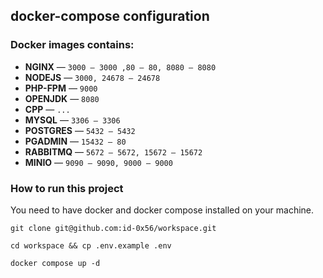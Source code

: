 ## docker-compose configuration
### Docker images contains:
- **NGINX** — `3000 – 3000 ,80 – 80, 8080 – 8080`
- **NODEJS** — `3000, 24678 – 24678`
- **PHP-FPM** — `9000`
- **OPENJDK** — `8080`
- **CPP** — `...`
- **MYSQL** — `3306 – 3306`
- **POSTGRES** — `5432 – 5432`
- **PGADMIN** — `15432 – 80`
- **RABBITMQ** — `5672 – 5672, 15672 – 15672`
- **MINIO** — `9090 – 9090, 9000 – 9000`
### How to run this project
You need to have docker and docker compose installed on your machine.
```
git clone git@github.com:id-0x56/workspace.git
```
```
cd workspace && cp .env.example .env
```
```
docker compose up -d
```

